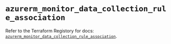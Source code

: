 # `azurerm_monitor_data_collection_rule_association`

Refer to the Terraform Registory for docs: [`azurerm_monitor_data_collection_rule_association`](https://registry.terraform.io/providers/hashicorp/azurerm/3.55.0/docs/resources/monitor_data_collection_rule_association).
